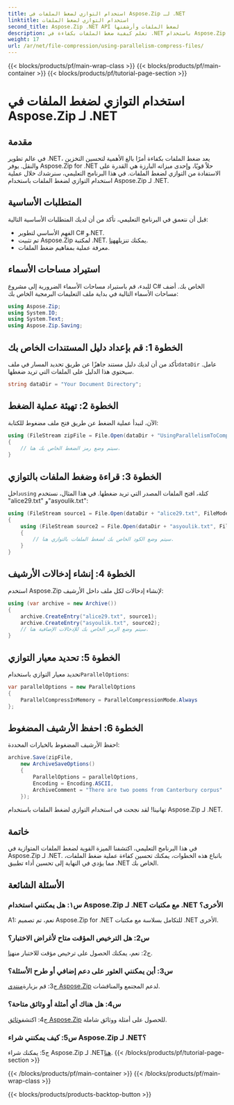 ```yaml
---
title: استخدام التوازي لضغط الملفات في Aspose.Zip لـ .NET
linktitle: استخدام التوازي لضغط الملفات
second_title: Aspose.Zip .NET API لضغط الملفات وأرشفتها
description: تعلم كيفية ضغط الملفات بكفاءة في .NET باستخدام Aspose.Zip. استفد من قوة التوازي من خلال برنامجنا التعليمي خطوة بخطوة.
weight: 17
url: /ar/net/file-compression/using-parallelism-compress-files/
---
```


{{< blocks/products/pf/main-wrap-class >}}
{{< blocks/products/pf/main-container >}}
{{< blocks/products/pf/tutorial-page-section >}}

# استخدام التوازي لضغط الملفات في Aspose.Zip لـ .NET

## مقدمة

في عالم تطوير .NET، يعد ضغط الملفات بكفاءة أمرًا بالغ الأهمية لتحسين التخزين والنقل. يوفر Aspose.Zip for .NET حلاً قويًا، وإحدى ميزاته البارزة هي القدرة على الاستفادة من التوازي لضغط الملفات. في هذا البرنامج التعليمي، سنرشدك خلال عملية استخدام التوازي لضغط الملفات باستخدام Aspose.Zip لـ .NET.

## المتطلبات الأساسية

قبل أن نتعمق في البرنامج التعليمي، تأكد من أن لديك المتطلبات الأساسية التالية:

- الفهم الأساسي لتطوير C# و.NET.
-  تم تثبيت Aspose.Zip لمكتبة .NET. يمكنك تنزيله[هنا](https://releases.aspose.com/zip/net/).
- معرفة عملية بمفاهيم ضغط الملفات.

## استيراد مساحات الأسماء

للبدء، قم باستيراد مساحات الأسماء الضرورية إلى مشروع C# الخاص بك. أضف مساحات الأسماء التالية في بداية ملف التعليمات البرمجية الخاص بك:

```csharp
using Aspose.Zip;
using System.IO;
using System.Text;
using Aspose.Zip.Saving;
```

## الخطوة 1: قم بإعداد دليل المستندات الخاص بك

 تأكد من أن لديك دليل مستند جاهزًا عن طريق تحديد المسار في ملف`dataDir` عامل. سيحتوي هذا الدليل على الملفات التي تريد ضغطها.

```csharp
string dataDir = "Your Document Directory";
```

## الخطوة 2: تهيئة عملية الضغط

الآن، لنبدأ عملية الضغط عن طريق فتح ملف مضغوط للكتابة:

```csharp
using (FileStream zipFile = File.Open(dataDir + "UsingParallelismToCompressFiles_out.zip", FileMode.Create))
{
    // سيتم وضع رمز الضغط الخاص بك هنا.
}
```

## الخطوة 3: قراءة وضغط الملفات بالتوازي

 داخل`using` كتلة، افتح الملفات المصدر التي تريد ضغطها. في هذا المثال، نستخدم "alice29.txt" و"asyoulik.txt":

```csharp
using (FileStream source1 = File.Open(dataDir + "alice29.txt", FileMode.Open, FileAccess.Read))
{
    using (FileStream source2 = File.Open(dataDir + "asyoulik.txt", FileMode.Open, FileAccess.Read))
    {
        // سيتم وضع الكود الخاص بك لضغط الملفات بالتوازي هنا.
    }
}
```

## الخطوة 4: إنشاء إدخالات الأرشيف

استخدم Aspose.Zip لإنشاء إدخالات لكل ملف داخل الأرشيف:

```csharp
using (var archive = new Archive())
{
    archive.CreateEntry("alice29.txt", source1);
    archive.CreateEntry("asyoulik.txt", source2);
    // سيتم وضع الرمز الخاص بك للإدخالات الإضافية هنا.
}
```

## الخطوة 5: تحديد معيار التوازي

 تحديد معيار التوازي باستخدام`ParallelOptions`:

```csharp
var parallelOptions = new ParallelOptions
{
    ParallelCompressInMemory = ParallelCompressionMode.Always
};
```

## الخطوة 6: احفظ الأرشيف المضغوط

احفظ الأرشيف المضغوط بالخيارات المحددة:

```csharp
archive.Save(zipFile,
    new ArchiveSaveOptions()
    {
        ParallelOptions = parallelOptions,
        Encoding = Encoding.ASCII,
        ArchiveComment = "There are two poems from Canterbury corpus"
    });
```

تهانينا! لقد نجحت في استخدام التوازي لضغط الملفات باستخدام Aspose.Zip لـ .NET.

## خاتمة

في هذا البرنامج التعليمي، اكتشفنا الميزة القوية لضغط الملفات المتوازية في Aspose.Zip لـ .NET. باتباع هذه الخطوات، يمكنك تحسين كفاءة عملية ضغط الملفات، مما يؤدي في النهاية إلى تحسين أداء تطبيق .NET الخاص بك.

## الأسئلة الشائعة

### س١: هل يمكنني استخدام Aspose.Zip لـ .NET مع مكتبات .NET الأخرى؟

A1: نعم، تم تصميم Aspose.Zip for .NET للتكامل بسلاسة مع مكتبات .NET الأخرى.

### س2: هل الترخيص المؤقت متاح لأغراض الاختبار؟

 ج2: نعم، يمكنك الحصول على ترخيص مؤقت للاختبار من[هنا](https://purchase.aspose.com/temporary-license/).

### س3: أين يمكنني العثور على دعم إضافي أو طرح الأسئلة؟

 ج3: قم بزيارة[منتدى Aspose.Zip](https://forum.aspose.com/c/zip/37) لدعم المجتمع والمناقشات.

### س4: هل هناك أي أمثلة أو وثائق متاحة؟

 ج4: اكتشف[وثائق Aspose.Zip](https://reference.aspose.com/zip/net/) للحصول على أمثلة ووثائق شاملة.

### س5: كيف يمكنني شراء Aspose.Zip لـ .NET؟

 ج5: يمكنك شراء Aspose.Zip لـ .NET[هنا](https://purchase.aspose.com/buy).
{{< /blocks/products/pf/tutorial-page-section >}}

{{< /blocks/products/pf/main-container >}}
{{< /blocks/products/pf/main-wrap-class >}}

{{< blocks/products/products-backtop-button >}}
